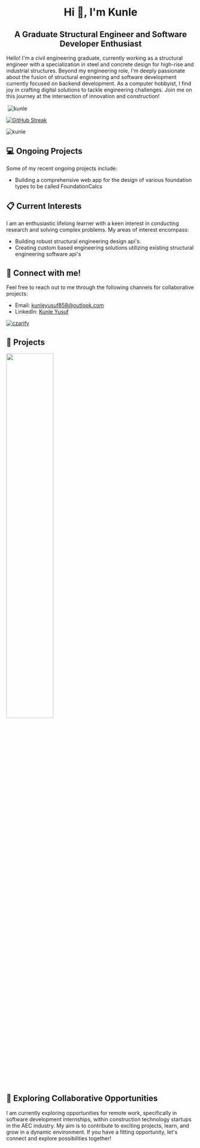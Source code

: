 <h1 align="center">Hi 👋, I'm Kunle</h1>
<h2 align="center"> A Graduate Structural Engineer and Software Developer Enthusiast</h2>

 Hello! I'm a civil engineering graduate, currently working as a structural engineer with a specialization in steel and concrete design for high-rise and industrial structures. Beyond my engineering role, I'm deeply passionate about the fusion of structural engineering and software development currently focused on backend development. As a computer hobbyist, I find joy in crafting digital solutions to tackle engineering challenges. Join me on this journey at the intersection of innovation and construction! 

<p>&nbsp;<img align="center" src="https://github-readme-stats-kunles-projects-0dd1bd96.vercel.app/api?username=kunle009&show_icons=true&locale=en&theme=cobalt" alt="kunle" /></p>
<a href="https://git.io/streak-stats"><img src="https://streak-stats.demolab.com?user=kunle009&theme=leafy&hide_border=true&border_radius=4.7&card_width=470" alt="GitHub Streak" /></a>
<p><img  src="https://github-readme-stats-kunles-projects-0dd1bd96.vercel.app/api/top-langs?username=kunle009&show_icons=true&locale=en&layout=pie&langs_count=8&theme=dracula" alt="kunle" /></p>


## 💻 Ongoing Projects
<p>
        Some of my recent ongoing projects include:
        <ul>
          <li>Building a comprehensive web app for the design of various foundation types to be called FoundationCalcs</li>
        </ul>
      </p>

## 📋 Current Interests

I am an enthusiastic lifelong learner with a keen interest in conducting research and solving complex problems. My areas of interest encompass:

- Building robust structural engineering design api's.
- Creating custom based engineering solutions utilizing existing structural engineering software api's

## 🔗 Connect with me!

Feel free to reach out to me through the following channels for collaborative projects:

- Email: [kunleyusuf858@outlook.com](mailto:kunleyusuf858@outlook.com)
- LinkedIn: [Kunle Yusuf](https://www.linkedin.com/in/kunle-yusuf/)
<p align="left"> <a href="https://twitter.com/_kunle009" target="blank"><img src="https://img.shields.io/twitter/follow/kunle?logo=twitter&style=for-the-badge" alt="czarify" /></a> </p>

## 🚀 Projects

<p float="left">
    <a href="https://github.com/kunle009/FoundationDesign">
        <img src="https://github-readme-stats.vercel.app/api/pin/?username=kunle009&repo=FoundationDesign" width="50%" />
    </a>
</p>

## 🎯 Exploring Collaborative Opportunities

I am currently exploring opportunities for remote work, specifically in software development internships, within construction technology startups in the AEC industry. My aim is to contribute to exciting projects, learn, and grow in a dynamic environment. If you have a fitting opportunity, let's connect and explore possibilities together!

